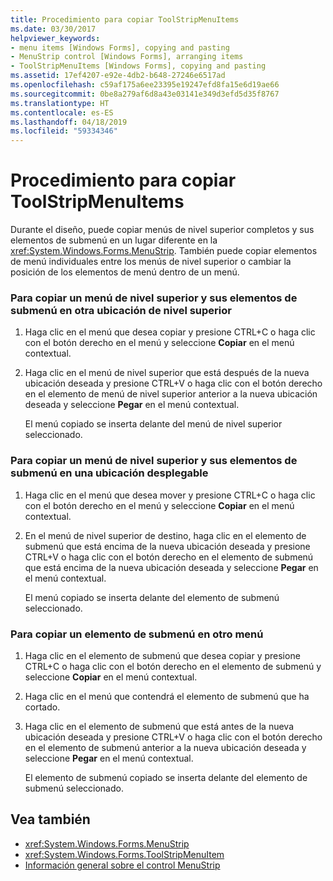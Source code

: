 ```yaml
---
title: Procedimiento para copiar ToolStripMenuItems
ms.date: 03/30/2017
helpviewer_keywords:
- menu items [Windows Forms], copying and pasting
- MenuStrip control [Windows Forms], arranging items
- ToolStripMenuItems [Windows Forms], copying and pasting
ms.assetid: 17ef4207-e92e-4db2-b648-27246e6517ad
ms.openlocfilehash: c59af175a6ee23395e19247efd8fa15e6d19ae66
ms.sourcegitcommit: 0be8a279af6d8a43e03141e349d3efd5d35f8767
ms.translationtype: HT
ms.contentlocale: es-ES
ms.lasthandoff: 04/18/2019
ms.locfileid: "59334346"
---
```

# <a name="how-to-copy-toolstripmenuitems"></a>Procedimiento para copiar ToolStripMenuItems
Durante el diseño, puede copiar menús de nivel superior completos y sus elementos de submenú en un lugar diferente en la <xref:System.Windows.Forms.MenuStrip>. También puede copiar elementos de menú individuales entre los menús de nivel superior o cambiar la posición de los elementos de menú dentro de un menú.  
  
### <a name="to-copy-a-top-level-menu-and-its-submenu-items-to-another-top-level-location"></a>Para copiar un menú de nivel superior y sus elementos de submenú en otra ubicación de nivel superior  
  
1. Haga clic en el menú que desea copiar y presione CTRL+C o haga clic con el botón derecho en el menú y seleccione **Copiar** en el menú contextual.  
  
2. Haga clic en el menú de nivel superior que está después de la nueva ubicación deseada y presione CTRL+V o haga clic con el botón derecho en el elemento de menú de nivel superior anterior a la nueva ubicación deseada y seleccione **Pegar** en el menú contextual.  
  
     El menú copiado se inserta delante del menú de nivel superior seleccionado.  
  
### <a name="to-copy-a-top-level-menu-and-its-submenu-items-to-a-drop-down-location"></a>Para copiar un menú de nivel superior y sus elementos de submenú en una ubicación desplegable  
  
1. Haga clic en el menú que desea mover y presione CTRL+C o haga clic con el botón derecho en el menú y seleccione **Copiar** en el menú contextual.  
  
2. En el menú de nivel superior de destino, haga clic en el elemento de submenú que está encima de la nueva ubicación deseada y presione CTRL+V o haga clic con el botón derecho en el elemento de submenú que está encima de la nueva ubicación deseada y seleccione **Pegar** en el menú contextual.  
  
     El menú copiado se inserta delante del elemento de submenú seleccionado.  
  
### <a name="to-copy-a-submenu-item-to-another-menu"></a>Para copiar un elemento de submenú en otro menú  
  
1. Haga clic en el elemento de submenú que desea copiar y presione CTRL+C o haga clic con el botón derecho en el elemento de submenú y seleccione **Copiar** en el menú contextual.  
  
2. Haga clic en el menú que contendrá el elemento de submenú que ha cortado.  
  
3. Haga clic en el elemento de submenú que está antes de la nueva ubicación deseada y presione CTRL+V o haga clic con el botón derecho en el elemento de submenú anterior a la nueva ubicación deseada y seleccione **Pegar** en el menú contextual.  
  
     El elemento de submenú copiado se inserta delante del elemento de submenú seleccionado.  
  
## <a name="see-also"></a>Vea también

- <xref:System.Windows.Forms.MenuStrip>
- <xref:System.Windows.Forms.ToolStripMenuItem>
- [Información general sobre el control MenuStrip](menustrip-control-overview-windows-forms.md)
